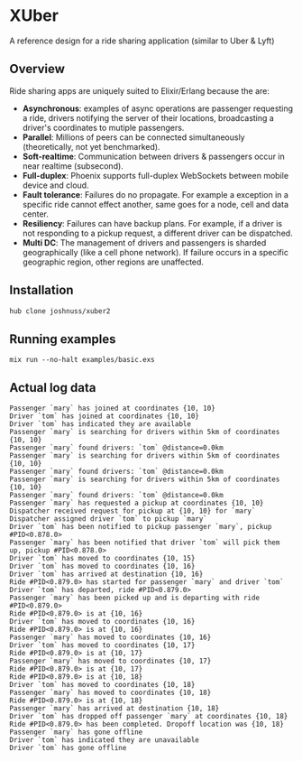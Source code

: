# XUber

A reference design for a ride sharing application (similar to Uber & Lyft)

## Overview

Ride sharing apps are uniquely suited to Elixir/Erlang because the are:

- **Asynchronous**: examples of async operations are passenger requesting a ride, drivers notifying the server of their locations, broadcasting a driver's coordinates to mutiple passengers.
- **Parallel**: Millions of peers can be connected simultaneously (theoretically, not yet benchmarked).
- **Soft-realtime**: Communication between drivers & passengers occur in near realtime (subsecond).
- **Full-duplex**: Phoenix supports full-duplex WebSockets between mobile device and cloud.
- **Fault tolerance**: Failures do no propagate. For example a exception in a specific ride cannot effect another, same goes for a node, cell and data center.
- **Resiliency**: Failures can have backup plans. For example, if a driver is not responding to a pickup request, a different driver can be dispatched.
- **Multi DC**: The management of drivers and passengers is sharded geographically (like a cell phone network). If failure occurs in a specific geographic region, other regions are unaffected.

## Installation

```bash
hub clone joshnuss/xuber2
```

## Running examples

```
mix run --no-halt examples/basic.exs
```

## Actual log data

```
Passenger `mary` has joined at coordinates {10, 10}
Driver `tom` has joined at coordinates {10, 10}
Driver `tom` has indicated they are available
Passenger `mary` is searching for drivers within 5km of coordinates {10, 10}
Passenger `mary` found drivers: `tom` @distance=0.0km
Passenger `mary` is searching for drivers within 5km of coordinates {10, 10}
Passenger `mary` found drivers: `tom` @distance=0.0km
Passenger `mary` is searching for drivers within 5km of coordinates {10, 10}
Passenger `mary` found drivers: `tom` @distance=0.0km
Passenger `mary` has requested a pickup at coordinates {10, 10}
Dispatcher received request for pickup at {10, 10} for `mary`
Dispatcher assigned driver `tom` to pickup `mary`
Driver `tom` has been notified to pickup passenger `mary`, pickup #PID<0.878.0>
Passenger `mary` has been notified that driver `tom` will pick them up, pickup #PID<0.878.0>
Driver `tom` has moved to coordinates {10, 15}
Driver `tom` has moved to coordinates {10, 16}
Driver `tom` has arrived at destination {10, 16}
Ride #PID<0.879.0> has started for passenger `mary` and driver `tom`
Driver `tom` has departed, ride #PID<0.879.0>
Passenger `mary` has been picked up and is departing with ride #PID<0.879.0>
Ride #PID<0.879.0> is at {10, 16}
Driver `tom` has moved to coordinates {10, 16}
Ride #PID<0.879.0> is at {10, 16}
Passenger `mary` has moved to coordinates {10, 16}
Driver `tom` has moved to coordinates {10, 17}
Ride #PID<0.879.0> is at {10, 17}
Passenger `mary` has moved to coordinates {10, 17}
Ride #PID<0.879.0> is at {10, 17}
Ride #PID<0.879.0> is at {10, 18}
Driver `tom` has moved to coordinates {10, 18}
Passenger `mary` has moved to coordinates {10, 18}
Ride #PID<0.879.0> is at {10, 18}
Passenger `mary` has arrived at destination {10, 18}
Driver `tom` has dropped off passenger `mary` at coordinates {10, 18}
Ride #PID<0.879.0> has been completed. Dropoff location was {10, 18}
Passenger `mary` has gone offline
Driver `tom` has indicated they are unavailable
Driver `tom` has gone offline
```
